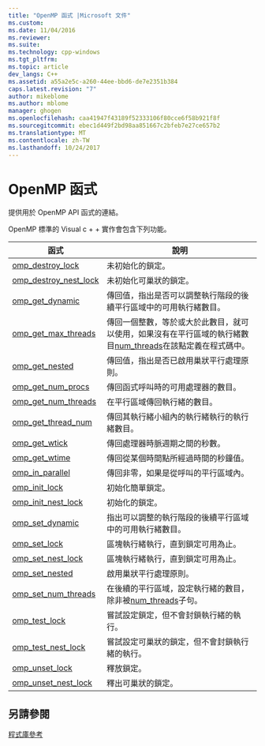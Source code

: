 ```yaml
---
title: "OpenMP 函式 |Microsoft 文件"
ms.custom: 
ms.date: 11/04/2016
ms.reviewer: 
ms.suite: 
ms.technology: cpp-windows
ms.tgt_pltfrm: 
ms.topic: article
dev_langs: C++
ms.assetid: a55a2e5c-a260-44ee-bbd6-de7e2351b384
caps.latest.revision: "7"
author: mikeblome
ms.author: mblome
manager: ghogen
ms.openlocfilehash: caa41947f43189f52333106f80cce6f58b921f8f
ms.sourcegitcommit: ebec1d449f2bd98aa851667c2bfeb7e27ce657b2
ms.translationtype: MT
ms.contentlocale: zh-TW
ms.lasthandoff: 10/24/2017
---
```

# <a name="openmp-functions"></a>OpenMP 函式
提供用於 OpenMP API 函式的連結。  
  
 OpenMP 標準的 Visual c + + 實作會包含下列功能。  
  
|函式|說明|  
|--------------|-----------------|  
|[omp_destroy_lock](../../../parallel/openmp/reference/omp-destroy-lock.md)|未初始化的鎖定。|  
|[omp_destroy_nest_lock](../../../parallel/openmp/reference/omp-destroy-nest-lock.md)|未初始化可巢狀的鎖定。|  
|[omp_get_dynamic](../../../parallel/openmp/reference/omp-get-dynamic.md)|傳回值，指出是否可以調整執行階段的後續平行區域中的可用執行緒數目。|  
|[omp_get_max_threads](../../../parallel/openmp/reference/omp-get-max-threads.md)|傳回一個整數，等於或大於此數目，就可以使用，如果沒有在平行區域的執行緒數目[num_threads](../../../parallel/openmp/reference/num-threads.md)在該點定義在程式碼中。|  
|[omp_get_nested](../../../parallel/openmp/reference/omp-get-nested.md)|傳回值，指出是否已啟用巢狀平行處理原則。|  
|[omp_get_num_procs](../../../parallel/openmp/reference/omp-get-num-procs.md)|傳回函式呼叫時的可用處理器的數目。|  
|[omp_get_num_threads](../../../parallel/openmp/reference/omp-get-num-threads.md)|在平行區域傳回執行緒的數目。|  
|[omp_get_thread_num](../../../parallel/openmp/reference/omp-get-thread-num.md)|傳回其執行緒小組內的執行緒執行的執行緒數目。|  
|[omp_get_wtick](../../../parallel/openmp/reference/omp-get-wtick.md)|傳回處理器時脈週期之間的秒數。|  
|[omp_get_wtime](../../../parallel/openmp/reference/omp-get-wtime.md)|傳回從某個時間點所經過時間的秒鐘值。|  
|[omp_in_parallel](../../../parallel/openmp/reference/omp-in-parallel.md)|傳回非零，如果是從呼叫的平行區域內。|  
|[omp_init_lock](../../../parallel/openmp/reference/omp-init-lock.md)|初始化簡單鎖定。|  
|[omp_init_nest_lock](../../../parallel/openmp/reference/omp-init-nest-lock.md)|初始化的鎖定。|  
|[omp_set_dynamic](../../../parallel/openmp/reference/omp-set-dynamic.md)|指出可以調整的執行階段的後續平行區域中的可用執行緒數目。|  
|[omp_set_lock](../../../parallel/openmp/reference/omp-set-lock.md)|區塊執行緒執行，直到鎖定可用為止。|  
|[omp_set_nest_lock](../../../parallel/openmp/reference/omp-set-nest-lock.md)|區塊執行緒執行，直到鎖定可用為止。|  
|[omp_set_nested](../../../parallel/openmp/reference/omp-set-nested.md)|啟用巢狀平行處理原則。|  
|[omp_set_num_threads](../../../parallel/openmp/reference/omp-set-num-threads.md)|在後續的平行區域，設定執行緒的數目，除非被[num_threads](../../../parallel/openmp/reference/num-threads.md)子句。|  
|[omp_test_lock](../../../parallel/openmp/reference/omp-test-lock.md)|嘗試設定鎖定，但不會封鎖執行緒的執行。|  
|[omp_test_nest_lock](../../../parallel/openmp/reference/omp-test-nest-lock.md)|嘗試設定可巢狀的鎖定，但不會封鎖執行緒的執行。|  
|[omp_unset_lock](../../../parallel/openmp/reference/omp-unset-lock.md)|釋放鎖定。|  
|[omp_unset_nest_lock](../../../parallel/openmp/reference/omp-unset-nest-lock.md)|釋出可巢狀的鎖定。|  
  
## <a name="see-also"></a>另請參閱  
 [程式庫參考](../../../parallel/openmp/reference/openmp-library-reference.md)